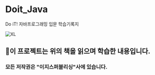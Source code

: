 # Doit_Java
Do iT! 자바프로그래밍 입문 학습기록지

![XL](https://user-images.githubusercontent.com/96978536/236488103-b80f8314-13fd-4136-8dce-c6992c86df11.jpeg)

## 📝이 프로젝트는 위의 책을 읽으며 학습한 내용입니다.

### 모든 저작권은 "이지스퍼블리싱"사에 있습니다.
